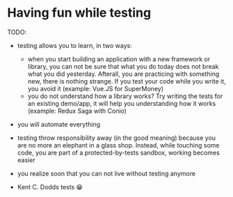 # Having fun while testing

TODO:

- testing allows you to learn, in two ways:

  - when you start building an application with a new framework or library, you can not be sure that what you do today does not break what you did yesterday. Afterall, you are practicing with something new, there is nothing strange. If you test your code while you write it, you avoid it (example: Vue.JS for SuperMoney)
  - you do not understand how a library works? Try writing the tests for an existing demo/app, it will help you understanding how it works (example: Redux Saga with Conio)

- you will automate everything

- testing throw responsibility away (in the good meaning) because you are no more an elephant in a glass shop. Instead, while touching some code, you are part of a protected-by-tests sandbox, working becomes easier

- you realize soon that you can not live without testing anymore

- Kent C. Dodds tests 😁
